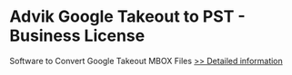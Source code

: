# Advik Google Takeout to PST - Business License
Software to Convert Google Takeout MBOX Files
[>> Detailed information](https://secure.shareit.com/shareit/product.html?productid=300805000&affiliateid=200057808)